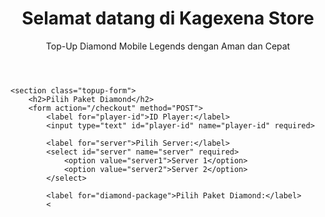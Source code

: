 
<!DOCTYPE html>
<html lang="id">
<head>
    <meta charset="UTF-8">
    <meta name="viewport" content="width=device-width, initial-scale=1.0">
    <title>Kagexena Store - Top Up Mobile Legends</title>
    <link rel="stylesheet" href="style.css">
</head>
<body>
    <header>
        <h1>Selamat datang di Kagexena Store</h1>
        <p>Top-Up Diamond Mobile Legends dengan Aman dan Cepat</p>
    </header>

    <section class="topup-form">
        <h2>Pilih Paket Diamond</h2>
        <form action="/checkout" method="POST">
            <label for="player-id">ID Player:</label>
            <input type="text" id="player-id" name="player-id" required>

            <label for="server">Pilih Server:</label>
            <select id="server" name="server" required>
                <option value="server1">Server 1</option>
                <option value="server2">Server 2</option>
            </select>

            <label for="diamond-package">Pilih Paket Diamond:</label>
            <
